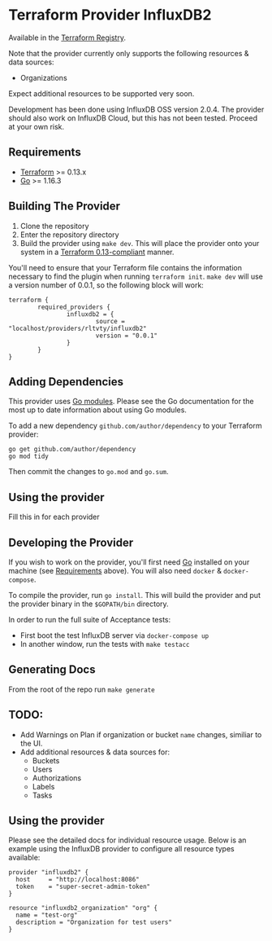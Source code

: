 Terraform Provider InfluxDB2
==================

Available in the [Terraform Registry](https://registry.terraform.io/providers/rltvty/influxdb2/latest).

Note that the provider currently only supports the following resources & data sources:
* Organizations

Expect additional resources to be supported very soon.

Development has been done using InfluxDB OSS version 2.0.4.  The provider should also work on InfluxDB Cloud, but this has not been tested.  Proceed at your own risk.

## Requirements

-	[Terraform](https://www.terraform.io/downloads.html) >= 0.13.x
-	[Go](https://golang.org/doc/install) >= 1.16.3

## Building The Provider

1. Clone the repository
1. Enter the repository directory
1. Build the provider using `make dev`. This will place the provider onto your system in a [Terraform 0.13-compliant](https://www.terraform.io/upgrade-guides/0-13.html#in-house-providers) manner.

You'll need to ensure that your Terraform file contains the information necessary to find the plugin when running `terraform init`. `make dev` will use a version number of 0.0.1, so the following block will work:

```hcl
terraform {
        required_providers {
                influxdb2 = {
                        source = "localhost/providers/rltvty/influxdb2"
                        version = "0.0.1"
                }
        }
}
```

## Adding Dependencies

This provider uses [Go modules](https://github.com/golang/go/wiki/Modules).
Please see the Go documentation for the most up to date information about using Go modules.

To add a new dependency `github.com/author/dependency` to your Terraform provider:

```
go get github.com/author/dependency
go mod tidy
```

Then commit the changes to `go.mod` and `go.sum`.

## Using the provider

Fill this in for each provider

## Developing the Provider

If you wish to work on the provider, you'll first need [Go](http://www.golang.org) installed on your machine (see [Requirements](#requirements) above). You will also need `docker` & `docker-compose`.

To compile the provider, run `go install`. This will build the provider and put the provider binary in the `$GOPATH/bin` directory.

In order to run the full suite of Acceptance tests:
* First boot the test InfluxDB server via `docker-compose up`
* In another window, run the tests with `make testacc`

## Generating Docs

From the root of the repo run `make generate`

## TODO:

* Add Warnings on Plan if organization or bucket `name` changes, similiar to the UI.
* Add additional resources & data sources for:
  * Buckets
  * Users
  * Authorizations
  * Labels
  * Tasks

## Using the provider

Please see the detailed docs for individual resource usage. Below is an
example using the InfluxDB provider to configure all resource types available:

```hcl
provider "influxdb2" {
  host     = "http://localhost:8086"
  token    = "super-secret-admin-token"
}

resource "influxdb2_organization" "org" {
  name = "test-org"
  description = "Organization for test users"
}
```
